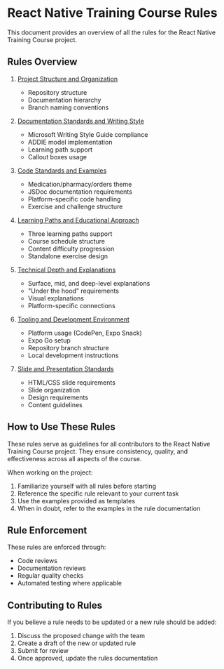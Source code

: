 # React Native Training Course Rules

This document provides an overview of all the rules for the React Native Training Course project.

## Rules Overview

1. [Project Structure and Organization](./project-structure.md)
   - Repository structure
   - Documentation hierarchy
   - Branch naming conventions

2. [Documentation Standards and Writing Style](./documentation-standards.md)
   - Microsoft Writing Style Guide compliance
   - ADDIE model implementation
   - Learning path support
   - Callout boxes usage

3. [Code Standards and Examples](./code-standards.md)
   - Medication/pharmacy/orders theme
   - JSDoc documentation requirements
   - Platform-specific code handling
   - Exercise and challenge structure

4. [Learning Paths and Educational Approach](./learning-paths.md)
   - Three learning paths support
   - Course schedule structure
   - Content difficulty progression
   - Standalone exercise design

5. [Technical Depth and Explanations](./technical-depth.md)
   - Surface, mid, and deep-level explanations
   - "Under the hood" requirements
   - Visual explanations
   - Platform-specific connections

6. [Tooling and Development Environment](./tooling-environment.md)
   - Platform usage (CodePen, Expo Snack)
   - Expo Go setup
   - Repository branch structure
   - Local development instructions

7. [Slide and Presentation Standards](./slide-standards.md)
   - HTML/CSS slide requirements
   - Slide organization
   - Design requirements
   - Content guidelines

## How to Use These Rules

These rules serve as guidelines for all contributors to the React Native Training Course project. They ensure consistency, quality, and effectiveness across all aspects of the course.

When working on the project:

1. Familiarize yourself with all rules before starting
2. Reference the specific rule relevant to your current task
3. Use the examples provided as templates
4. When in doubt, refer to the examples in the rule documentation

## Rule Enforcement

These rules are enforced through:

- Code reviews
- Documentation reviews
- Regular quality checks
- Automated testing where applicable

## Contributing to Rules

If you believe a rule needs to be updated or a new rule should be added:

1. Discuss the proposed change with the team
2. Create a draft of the new or updated rule
3. Submit for review
4. Once approved, update the rules documentation 